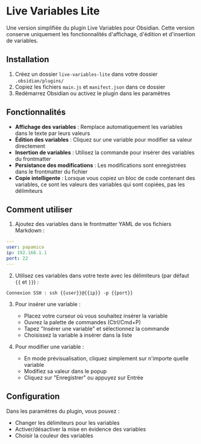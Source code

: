 # Live Variables Lite

Une version simplifiée du plugin Live Variables pour Obsidian. Cette version conserve uniquement les fonctionnalités d'affichage, d'édition et d'insertion de variables.

## Installation

1. Créez un dossier `live-variables-lite` dans votre dossier `.obsidian/plugins/`
2. Copiez les fichiers `main.js` et `manifest.json` dans ce dossier
3. Redémarrez Obsidian ou activez le plugin dans les paramètres

## Fonctionnalités

- **Affichage des variables** : Remplace automatiquement les variables dans le texte par leurs valeurs
- **Édition des variables** : Cliquez sur une variable pour modifier sa valeur directement
- **Insertion de variables** : Utilisez la commande pour insérer des variables du frontmatter
- **Persistance des modifications** : Les modifications sont enregistrées dans le frontmatter du fichier
- **Copie intelligente** : Lorsque vous copiez un bloc de code contenant des variables, ce sont les valeurs des variables qui sont copiées, pas les délimiteurs

## Comment utiliser

1. Ajoutez des variables dans le frontmatter YAML de vos fichiers Markdown :
```yaml
---
user: papamica
ip: 192.168.1.1
port: 22
---
```

2. Utilisez ces variables dans votre texte avec les délimiteurs (par défaut `{{` et `}}`) :
```
Connexion SSH : ssh {{user}}@{{ip}} -p {{port}}
```

3. Pour insérer une variable :
   - Placez votre curseur où vous souhaitez insérer la variable
   - Ouvrez la palette de commandes (Ctrl/Cmd+P)
   - Tapez "Insérer une variable" et sélectionnez la commande
   - Choisissez la variable à insérer dans la liste

4. Pour modifier une variable :
   - En mode prévisualisation, cliquez simplement sur n'importe quelle variable 
   - Modifiez sa valeur dans le popup
   - Cliquez sur "Enregistrer" ou appuyez sur Entrée

## Configuration

Dans les paramètres du plugin, vous pouvez :
- Changer les délimiteurs pour les variables
- Activer/désactiver la mise en évidence des variables
- Choisir la couleur des variables 